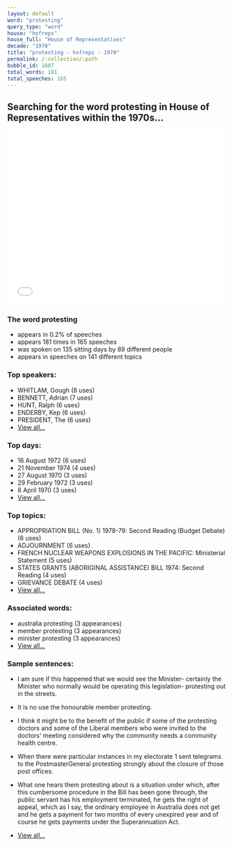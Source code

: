 ```yaml
---
layout: default
word: "protesting"
query_type: "word"
house: "hofreps"
house_full: "House of Representatives"
decade: "1970"
title: "protesting - hofreps - 1970"
permalink: /:collection/:path
bubble_id: 1687
total_words: 181
total_speeches: 165
---
```



## Searching for the word **protesting** in House of Representatives within the 1970s...

<iframe width="100%" height="400" frameborder="0" scrolling="no" src="//plot.ly/~wragge/1687.embed"></iframe>

### The word **protesting**

* appears in 0.2% of speeches
* appears 181 times in 165 speeches
* was spoken on 135 sitting days by 89 different people
* appears in speeches on 141 different topics

### Top speakers:

* WHITLAM, Gough (8 uses)
* BENNETT, Adrian (7 uses)
* HUNT, Ralph (6 uses)
* ENDERBY, Kep (6 uses)
* PRESIDENT, The (6 uses)
* [View all...](speakers/)


### Top days:

* 16 August 1972 (6 uses)
* 21 November 1974 (4 uses)
* 27 August 1970 (3 uses)
* 29 February 1972 (3 uses)
* 8 April 1970 (3 uses)
* [View all...](days/)


### Top topics:

* APPROPRIATION BILL (No. 1) 1978-79: Second Reading (Budget Debate) (6 uses)
* ADJOURNMENT (6 uses)
* FRENCH NUCLEAR WEAPONS EXPLOSIONS IN THE PACIFIC: Ministerial Statement (5 uses)
* STATES GRANTS (ABORIGINAL ASSISTANCE) BILL 1974: Second Reading (4 uses)
* GRIEVANCE DEBATE (4 uses)
* [View all...](topics/)


### Associated words:

* australia protesting (3 appearances)
* member protesting (3 appearances)
* minister protesting (3 appearances)
* [View all...](collocations/)


### Sample sentences:

* I am sure if this happened that we would see the Minister- certainly the Minister who normally would be operating this legislation- <span class="highlight">protesting</span> out in the streets.

* It is no use the honourable member <span class="highlight">protesting</span>.

* I think it might be to the benefit of the public if some of the <span class="highlight">protesting</span> doctors and some of the Liberal members who were invited to the doctors' meeting considered why the community needs a community health centre.

* When there were particular instances in my electorate 1 sent telegrams to the PostmasterGeneral <span class="highlight">protesting</span> strongly about the closure of those post offices.

* What one hears them <span class="highlight">protesting</span> about is a situation under which, after this cumbersome procedure in the Bill has been gone through, the public servant has his employment terminated, he gets the right of appeal, which as I say, the ordinary employee in Australia does not get and he gets a payment for two months of every unexpired year and of course he gets payments under the Superannuation Act.

* [View all...](contexts/)
